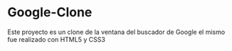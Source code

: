 # Google-Clone
Este proyecto es un clone de la ventana del buscador de Google el mismo fue realizado con HTML5 y CSS3
